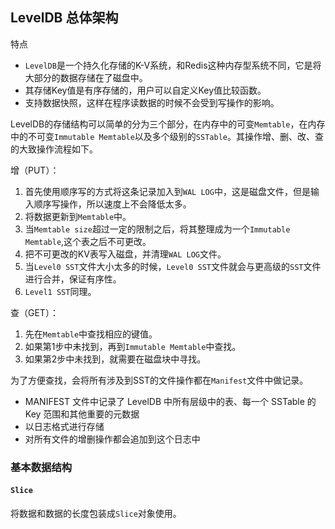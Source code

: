 ## LevelDB 总体架构
特点
- `LevelDB`是一个持久化存储的K-V系统，和Redis这种内存型系统不同，它是将大部分的数据存储在了磁盘中。
- 其存储Key值是有序存储的，用户可以自定义Key值比较函数。
- 支持数据快照，这样在程序读数据的时候不会受到写操作的影响。

 LevelDB的存储结构可以简单的分为三个部分，在内存中的可变`Memtable`，在内存中的不可变`Immutable Memtable`以及多个级别的`SSTable`。其操作增、删、改、查的大致操作流程如下。

 增（PUT）：
 1. 首先使用顺序写的方式将这条记录加入到`WAL LOG`中，这是磁盘文件，但是输入顺序写操作，所以速度上不会降低太多。
 2. 将数据更新到`Memtable`中。
 3. 当`Memtable size`超过一定的限制之后，将其整理成为一个`Immutable Memtable`,这个表之后不可更改。
 4. 把不可更改的KV表写入磁盘，并清理`WAL LOG`文件。
 5. 当`Level0 SST`文件大小太多的时候，`Level0 SST`文件就会与更高级的`SST`文件进行合并，保证有序性。
 6. `Level1 SST`同理。

 查（GET）：
 1. 先在`Memtable`中查找相应的键值。
 2. 如果第1步中未找到，再到`Immutable Memtable`中查找。
 3. 如果第2步中未找到，就需要在磁盘块中寻找。

为了方便查找，会将所有涉及到SST的文件操作都在`Manifest`文件中做记录。
- MANIFEST 文件中记录了 LevelDB 中所有层级中的表、每一个 SSTable 的 Key 范围和其他重要的元数据
- 以日志格式进行存储
- 对所有文件的增删操作都会追加到这个日志中


### 基本数据结构

#### `Slice`
将数据和数据的长度包装成`Slice`对象使用。
